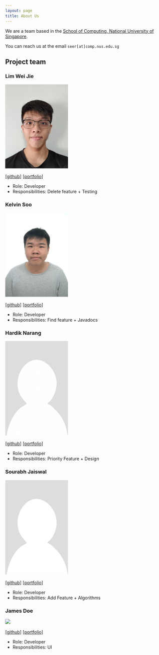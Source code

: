 ```yaml
---
layout: page
title: About Us
---
```


We are a team based in the [School of Computing, National University of Singapore](http://www.comp.nus.edu.sg).

You can reach us at the email `seer[at]comp.nus.edu.sg`

## Project team

### Lim Wei Jie

<img src="images/lwj1711.png" width="200px">

[[github](https://github.com/lwj1711)]
[[portfolio](team/lwj1711.md)]

* Role: Developer
* Responsibilities: Delete feature + Testing

### Kelvin Soo

<img src="images/kelvinsoo.png" width="200px">

[[github](http://github.com/KelvinSoo)]
[[portfolio](team/KelvinSoo.md)]

* Role: Developer
* Responsibilities: Find feature + Javadocs

### Hardik Narang

<img src="images/naranghardik16.png" width="200px">

[[github](http://github.com/naranghardik16)]
[[portfolio](team/naranghardik16.md)]

* Role: Developer
* Responsibilities: Priority Feature + Design

### Sourabh Jaiswal

<img src="images/srj31.png" width="200px">

[[github](http://github.com/srj31)]
[[portfolio](team/srj31.md)]

* Role: Developer
* Responsibilities: Add Feature + Algorithms

### James Doe

<img src="images/johndoe.png" width="200px">

[[github](http://github.com/johndoe)]
[[portfolio](team/Dr-Octavius.md)]

* Role: Developer
* Responsibilities: UI
